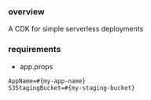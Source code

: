 ### overview

A CDK for simple serverless deployments

### requirements

- app.props

```
AppName=#{my-app-name}
S3StagingBucket=#{my-staging-bucket}
```
